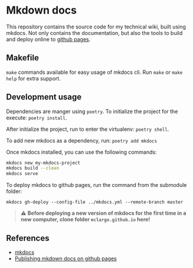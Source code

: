 # Mkdown docs

This repository contains the source code for my technical wiki, built using
mkdocs. Not only contains the documentation, but also the tools to build and
deploy online to [github pages](https://mclargo.github.io/).

## Makefile

`make` commands available for easy usage of mkdocs cli.
Run `make` or `make help` for extra support.

## Development usage

Dependencies are manger using `poetry`. To initialize the project for the
execute: `poetry install`.

After initialize the project, run to enter the virtualenv: `poetry shell`.

To add new mkdocs as a dependency, run: `poetry add mkdocs`

Once mkdocs installed, you can use the following commands:

```bash
mkdocs new my-mkdocs-project
mkdocs build --clean
mkdocs serve
```

To deploy mkdocs to github pages, run the command from the submodule folder:

`mkdocs gh-deploy --config-file ../mkdocs.yml --remote-branch master`

> :warning: **Before deploying a new version of mkdocs for the first time in a
> new computer, clone folder `mclargo.github.io` here!**

## References

- [mkdocs](https://www.mkdocs.org/)
- [Publishing mkdown docs on github pages](https://dev.to/ar2pi/publish-your-markdown-docs-on-github-pages-6pe)
